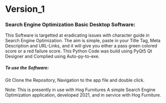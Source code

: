 # Version_1
### Search Engine Optimization Basic Desktop Software:
  This Software is targetted at eradicating issues with character guide in Search Engine Optimization. The aim is simple, paste in your Title Tag, Meta Description and URL-Links, and it will give you either a pass green colored score or a red failure score. This Python Code was build using PyQt5 Qt Designer and Complied using Auto-py-to-exe.

##### To use the Software:
  Git Clone the Repository, Navigation to the app file and double click.
  
  Note: This is presently in use with Hog Furnitures
A simple Search Engine Optimization application, developed 2021, and in service with Hog Furniture.
